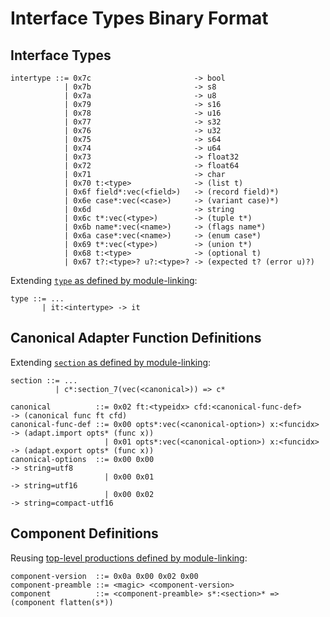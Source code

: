 # Interface Types Binary Format


## Interface Types

```
intertype ::= 0x7c                       -> bool
            | 0x7b                       -> s8
            | 0x7a                       -> u8
            | 0x79                       -> s16
            | 0x78                       -> u16
            | 0x77                       -> s32
            | 0x76                       -> u32
            | 0x75                       -> s64
            | 0x74                       -> u64
            | 0x73                       -> float32
            | 0x72                       -> float64
            | 0x71                       -> char
            | 0x70 t:<type>              -> (list t)
            | 0x6f field*:vec(<field>)   -> (record field)*)
            | 0x6e case*:vec(<case>)     -> (variant case)*)
            | 0x6d                       -> string
            | 0x6c t*:vec(<type>)        -> (tuple t*)
            | 0x6b name*:vec(<name>)     -> (flags name*)
            | 0x6a case*:vec(<name>)     -> (enum case*)
            | 0x69 t*:vec(<type>)        -> (union t*)
            | 0x68 t:<type>              -> (optional t)
            | 0x67 t?:<type>? u?:<type>? -> (expected t? (error u)?)
```
Extending [`type` as defined by module-linking](../module-linking/Binary.md#type-definitions):
```
type ::= ...
       | it:<intertype> -> it
```


## Canonical Adapter Function Definitions

Extending [`section` as defined by module-linking](../module-linking/Binary.md#module-definitions):
```
section ::= ...
          | c*:section_7(vec(<canonical>)) => c*
```

```
canonical          ::= 0x02 ft:<typeidx> cfd:<canonical-func-def>     -> (canonical func ft cfd)
canonical-func-def ::= 0x00 opts*:vec(<canonical-option>) x:<funcidx> -> (adapt.import opts* (func x))
                     | 0x01 opts*:vec(<canonical-option>) x:<funcidx> -> (adapt.export opts* (func x))
canonical-options  ::= 0x00 0x00                                      -> string=utf8
                     | 0x00 0x01                                      -> string=utf16
                     | 0x00 0x02                                      -> string=compact-utf16
```


## Component Definitions

Reusing [top-level productions defined by module-linking](../module-linking/Binary.md#module-definitions):
```
component-version  ::= 0x0a 0x00 0x02 0x00
component-preamble ::= <magic> <component-version>
component          ::= <component-preamble> s*:<section>* => (component flatten(s*))
```
